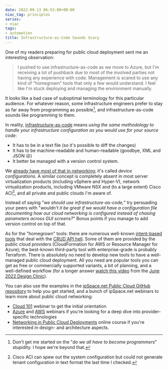 ```yaml
---
date: 2022-09-13 06:53:00+00:00
niac_tag: principles
series:
- niac
tags:
- automation
title: Infrastructure-as-Code Sounds Scary
---
```

One of my readers preparing for public cloud deployment sent me an interesting observation:

> I pushed to use infrastructure-as-code as we move to Azure, but I'm receiving a lot of pushback due to most of the involved parties not having any experience with code. Management is scared to use any kind of "homegrown" tools that only a few would understand. I feel like I'm stuck deploying and managing the environment manually.

It looks like a bad case of suboptimal terminology for this particular audience. For whatever reason, some infrastructure engineers prefer to stay as far away from programming as possible[^NP], and infrastructure-as-code sounds like programming to them.
<!--more-->
[^NP]: Don't get me started on the "_do we all have to become programmers_" stupidity. I hope we're beyond that.

In reality, [infrastructure-as-code](/series/niac.html) means _using the same methodology to handle your infrastructure configuration as you would use for your source code_:

* It has to be in a text file (so it's possible to diff the changes)
* It has to be machine-readable and human-readable (goodbye, XML and JSON 😜)
* It better be managed with a version control system.

We [already have most of that in networking](/2018/09/network-infrastructure-as-code-is.html); it's called _device configurations_. A similar concept is completely absent in most server virtualization products (including vSphere and Hyper-V), network virtualization products, including VMware NSX and (to a large extent) Cisco ACI[^ACI], and all private and public clouds I'm aware of.

[^ACI]: Cisco ACI can spew out the system configuration but could not generate tenant configuration in text format the last time I checked.

Instead of saying "_we should use infrastructure-as-code,_" try persuading your peers with "_wouldn't it be great if we would have a configuration file documenting how our cloud networking is configured instead of chasing parameters across GUI screens?_" Bonus points if you manage to add version control on top of that.

As for the "homegrown" tools: there are numerous well-known [intent-based tools](/2018/09/infrastructure-as-code-tools.html) that deal with the [CRUD API hell](/2018/09/infrastructure-as-code-netconf-and-rest.html). Some of them are provided by the public cloud providers (CloudFormation for AWS or Resource Manager for Azure); the best-known third-party tool with enterprise-grade is probably Terraform. There is absolutely no need to develop new tools to have a well-managed public cloud deployment. All you need are popular tools you can get as free or commercially supported variants, a bit of planning, and a well-defined workflow (for a longer answer [watch this video](https://my.ipspace.net/bin/get/Design/22.06.05%20-%20Tools%20for%20Enterprise%20Public%20Cloud%20Deployments.mp4?doccode=Design) from the [June 2022 Design Clinic](https://www.ipspace.net/IpSpace.net_Design_Clinic)). 

You can also use the examples in the [ipSpace.net Public Cloud GitHub repository](https://github.com/ipspace/pubcloud) to help you get started, and a bunch of ipSpace.net webinars to learn more about public cloud networking:

* [Cloud 101](https://www.ipspace.net/Introduction_to_Cloud_Computing) webinar to get the initial orientation
* [Azure](https://www.ipspace.net/Microsoft_Azure_Networking) and [AWS](https://www.ipspace.net/Amazon_Web_Services_Networking) webinars if you're looking for a deep dive into provider-specific technologies
* [Networking in Public Cloud Deployments](https://www.ipspace.net/PubCloud/) online course if you're interested in design- and architecture aspects.

